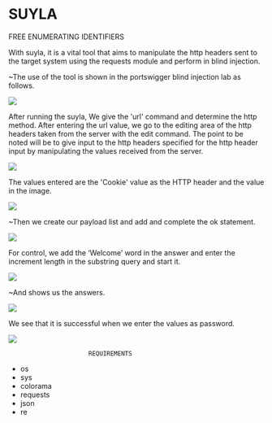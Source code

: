 # SUYLA
FREE  ENUMERATING IDENTIFIERS

With suyla, it is a vital tool that aims to manipulate the http headers sent to the target system using the requests module and perform  in blind injection. 

~The use of the tool is shown in the portswigger blind injection lab as follows.

![](https://github.com/mustgundogdu/SUYLA/blob/master/screenshouts/lab1.PNG)



After running the suyla, We give the 'url' command and determine the http method. After entering the url value, we go to the editing area of the http headers taken from the server with the edit command.
The point to be noted will be to give input to the http headers specified for the http header input by manipulating the values received from the server.

![](https://github.com/mustgundogdu/SUYLA/blob/master/screenshouts/lab2.PNG)


The values entered are the 'Cookie' value as the HTTP header and the value in the image.


![](https://github.com/mustgundogdu/SUYLA/blob/master/screenshouts/lab3.PNG)


~Then we create our payload list and add and complete the ok statement.


![](https://github.com/mustgundogdu/SUYLA/blob/master/screenshouts/lab4.PNG)


For control, we add the ‘Welcome’ word in the answer and enter the increment length in the substring query and start it.


![](https://github.com/mustgundogdu/SUYLA/blob/master/screenshouts/lab5.PNG)



~And shows us the answers.


![](https://github.com/mustgundogdu/SUYLA/blob/master/screenshouts/result.PNG)



We see that it is successful when we enter the values as password.



![](https://github.com/mustgundogdu/SUYLA/blob/master/screenshouts/resultlab.PNG)



                          REQUIREMENTS

*    os
*    sys
*    colorama
*    requests
*    json
*    re




